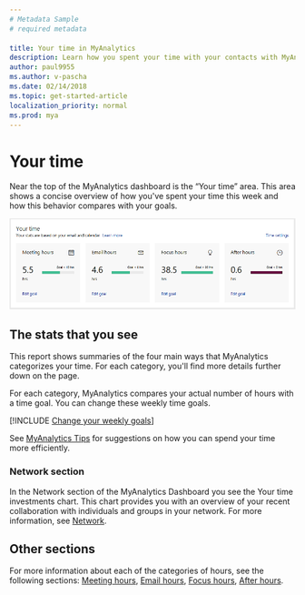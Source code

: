 ```yaml
---
# Metadata Sample
# required metadata

title: Your time in MyAnalytics
description: Learn how you spent your time with your contacts with MyAnalytics. 
author: paul9955
ms.author: v-pascha
ms.date: 02/14/2018
ms.topic: get-started-article
localization_priority: normal 
ms.prod: mya
---
```


# Your time

Near the top of the MyAnalytics dashboard is the “Your time” area. This area shows a concise overview of how you've spent your time this week and how this behavior compares with your goals. 

<img src="../../../Images/Your-time-dashboard.png" alt="The Your time area of the MyAnalytics dashboard">

## The stats that you see

This report shows summaries of the four main ways that MyAnalytics categorizes your time. For each category, you'll find more details further down on the page. 

For each category, MyAnalytics compares your actual number of hours with a time goal. You can change these weekly time goals. 

[!INCLUDE [Change your weekly goals](../../Includes/to-change-your-weekly-goals.md)]

See [MyAnalytics Tips](../../Overview/Tips.md) for suggestions on how you can spend your time more efficiently. 

### Network section

In the Network section of the MyAnalytics Dashboard you see the Your time investments chart. This chart provides you with an overview of your recent collaboration with individuals and groups in your network. For more information, see [Network](MyA-DB-Network.md).

## Other sections

For more information about each of the categories of hours, see the following sections: [Meeting hours](MyA-DB-Meetings.md), [Email hours](MyA-DB-Emails.md), [Focus hours](MyA-DB-Focus-hours.md), [After hours](MyA-DB-After-hours.md).  
